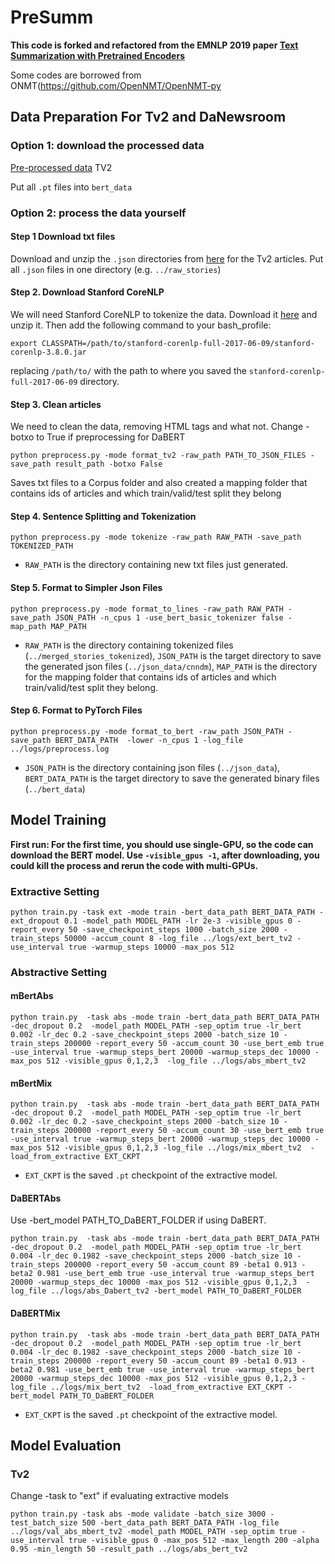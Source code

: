# PreSumm

**This code is forked and refactored from the EMNLP 2019 paper [Text Summarization with Pretrained Encoders](https://arxiv.org/abs/1908.08345)**


Some codes are borrowed from ONMT(https://github.com/OpenNMT/OpenNMT-py

## Data Preparation For Tv2 and DaNewsroom
### Option 1: download the processed data

[Pre-processed data](https://drive.google.com/drive/folders/1VACiGxIYi5cfNqhC4c-zGR0s3_7fHe-8?usp=sharing) TV2

Put all `.pt` files into `bert_data`

### Option 2: process the data yourself

#### Step 1 Download txt files
Download and unzip the `.json` directories from [here](http://cs.nyu.edu/~kcho/DMQA/) for the Tv2 articles. Put all  `.json` files in one directory (e.g. `../raw_stories`)

####  Step 2. Download Stanford CoreNLP
We will need Stanford CoreNLP to tokenize the data. Download it [here](https://stanfordnlp.github.io/CoreNLP/) and unzip it. Then add the following command to your bash_profile:
```
export CLASSPATH=/path/to/stanford-corenlp-full-2017-06-09/stanford-corenlp-3.8.0.jar
```
replacing `/path/to/` with the path to where you saved the `stanford-corenlp-full-2017-06-09` directory. 

####  Step 3. Clean articles
We need to clean the data, removing HTML tags and what not. Change -botxo to True if preprocessing for DaBERT
```
python preprocess.py -mode format_tv2 -raw_path PATH_TO_JSON_FILES -save_path result_path -botxo False
```
Saves txt files to a Corpus folder and also created a mapping folder that contains ids of articles and which train/valid/test split they belong
####  Step 4. Sentence Splitting and Tokenization

```
python preprocess.py -mode tokenize -raw_path RAW_PATH -save_path TOKENIZED_PATH
```

* `RAW_PATH` is the directory containing new txt files just generated.


####  Step 5. Format to Simpler Json Files
 
```
python preprocess.py -mode format_to_lines -raw_path RAW_PATH -save_path JSON_PATH -n_cpus 1 -use_bert_basic_tokenizer false -map_path MAP_PATH
```

* `RAW_PATH` is the directory containing tokenized files (`../merged_stories_tokenized`), `JSON_PATH` is the target directory to save the generated json files (`../json_data/cnndm`), `MAP_PATH` is the directory for the mapping folder that contains ids of articles and which train/valid/test split they belong.

####  Step 6. Format to PyTorch Files
```
python preprocess.py -mode format_to_bert -raw_path JSON_PATH -save_path BERT_DATA_PATH  -lower -n_cpus 1 -log_file ../logs/preprocess.log
```

* `JSON_PATH` is the directory containing json files (`../json_data`), `BERT_DATA_PATH` is the target directory to save the generated binary files (`../bert_data`)

## Model Training

**First run: For the first time, you should use single-GPU, so the code can download the BERT model. Use ``-visible_gpus -1``, after downloading, you could kill the process and rerun the code with multi-GPUs.**

### Extractive Setting

```
python train.py -task ext -mode train -bert_data_path BERT_DATA_PATH -ext_dropout 0.1 -model_path MODEL_PATH -lr 2e-3 -visible_gpus 0 -report_every 50 -save_checkpoint_steps 1000 -batch_size 2000 -train_steps 50000 -accum_count 8 -log_file ../logs/ext_bert_tv2 -use_interval true -warmup_steps 10000 -max_pos 512
```

### Abstractive Setting

#### mBertAbs
```
python train.py  -task abs -mode train -bert_data_path BERT_DATA_PATH -dec_dropout 0.2  -model_path MODEL_PATH -sep_optim true -lr_bert 0.002 -lr_dec 0.2 -save_checkpoint_steps 2000 -batch_size 10 -train_steps 200000 -report_every 50 -accum_count 30 -use_bert_emb true -use_interval true -warmup_steps_bert 20000 -warmup_steps_dec 10000 -max_pos 512 -visible_gpus 0,1,2,3  -log_file ../logs/abs_mbert_tv2
```
#### mBertMix
```
python train.py  -task abs -mode train -bert_data_path BERT_DATA_PATH -dec_dropout 0.2  -model_path MODEL_PATH -sep_optim true -lr_bert 0.002 -lr_dec 0.2 -save_checkpoint_steps 2000 -batch_size 10 -train_steps 200000 -report_every 50 -accum_count 30 -use_bert_emb true -use_interval true -warmup_steps_bert 20000 -warmup_steps_dec 10000 -max_pos 512 -visible_gpus 0,1,2,3 -log_file ../logs/mix_mbert_tv2  -load_from_extractive EXT_CKPT   
```
* `EXT_CKPT` is the saved `.pt` checkpoint of the extractive model.

#### DaBERTAbs
Use -bert_model PATH_TO_DaBERT_FOLDER if using DaBERT.

```
python train.py  -task abs -mode train -bert_data_path BERT_DATA_PATH -dec_dropout 0.2  -model_path MODEL_PATH -sep_optim true -lr_bert 0.004 -lr_dec 0.1982 -save_checkpoint_steps 2000 -batch_size 10 -train_steps 200000 -report_every 50 -accum_count 89 -beta1 0.913 -beta2 0.981 -use_bert_emb true -use_interval true -warmup_steps_bert 20000 -warmup_steps_dec 10000 -max_pos 512 -visible_gpus 0,1,2,3  -log_file ../logs/abs_Dabert_tv2 -bert_model PATH_TO_DaBERT_FOLDER
```
#### DaBERTMix
```
python train.py  -task abs -mode train -bert_data_path BERT_DATA_PATH -dec_dropout 0.2  -model_path MODEL_PATH -sep_optim true -lr_bert 0.004 -lr_dec 0.1982 -save_checkpoint_steps 2000 -batch_size 10 -train_steps 200000 -report_every 50 -accum_count 89 -beta1 0.913 -beta2 0.981 -use_bert_emb true -use_interval true -warmup_steps_bert 20000 -warmup_steps_dec 10000 -max_pos 512 -visible_gpus 0,1,2,3 -log_file ../logs/mix_bert_tv2  -load_from_extractive EXT_CKPT -bert_model PATH_TO_DaBERT_FOLDER 
```
* `EXT_CKPT` is the saved `.pt` checkpoint of the extractive model.


## Model Evaluation
### Tv2
Change -task to "ext" if evaluating extractive models
```
python train.py -task abs -mode validate -batch_size 3000 -test_batch_size 500 -bert_data_path BERT_DATA_PATH -log_file ../logs/val_abs_mbert_tv2 -model_path MODEL_PATH -sep_optim true -use_interval true -visible_gpus 0 -max_pos 512 -max_length 200 -alpha 0.95 -min_length 50 -result_path ../logs/abs_bert_tv2 
```
